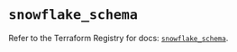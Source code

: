 # `snowflake_schema`

Refer to the Terraform Registry for docs: [`snowflake_schema`](https://registry.terraform.io/providers/snowflakedb/snowflake/2.4.0/docs/resources/schema).
